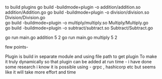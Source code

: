  to build plugins
 go build -buildmode=plugin -o addition/addition.so addition/Addition.go
 go build -buildmode=plugin -o division/division.so Division/Division.go      
 go build -buildmode=plugin -o multiply/multiply.so Multiply/Multiply.go      
 go build -buildmode=plugin -o subtract/subtract.so Subtract/Subtract.go 

 go run main.go addition 5 2 
 go run main.go multiply 5 2

few points-

Plugin is build in separate module and using file path to get plugin 
To make it truly dynamically so that plugin can be added at run time - i have done some research i know it is possible using  - grpc , hashicorp etc but seems like it will take more effort and time 



